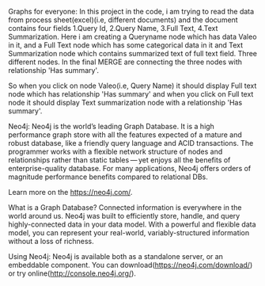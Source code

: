 Graphs for everyone:
In this project in the code, i am trying to read the data from process sheet(excel)(i.e, different documents) and the document contains four fields 1.Query Id, 2.Query Name, 3.Full Text, 4.Text Summarization. Here i am creating a Queryname node which has data Valeo in it, and a Full Text node which has some categorical data in it and Text Summarization node which contains summarized text of full text field. Three different nodes. In the final MERGE are connecting the three nodes with relationship 'Has summary'. 

So when you click on node Valeo(i.e, Query Name) it should display Full text node which has relationship 'Has summary' and when you click on Full text node it should display Text summarization node with a relationship 'Has summary'.

Neo4j:
Neo4j is the world’s leading Graph Database. It is a high performance graph store with all the features expected of a mature and robust database, like a friendly query language and ACID transactions. The programmer works with a flexible network structure of nodes and relationships rather than static tables — yet enjoys all the benefits of enterprise-quality database. For many applications, Neo4j offers orders of magnitude performance benefits compared to relational DBs.

Learn more on the https://neo4j.com/.


What is a Graph Database?
Connected information is everywhere in the world around us. Neo4j was built to efficiently store, handle, and query highly-connected data in your data model. With a powerful and flexible data model, you can represent your real-world, variably-structured information without a loss of richness.

Using Neo4j:
Neo4j is available both as a standalone server, or an embeddable component. You can download(https://neo4j.com/download/) or try online(http://console.neo4j.org/).
